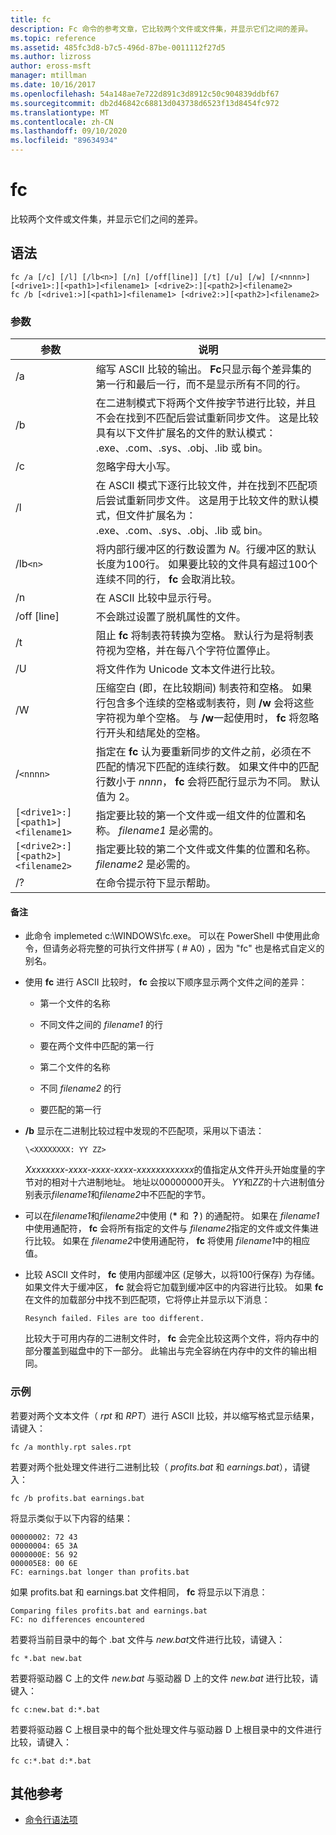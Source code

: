 ```yaml
---
title: fc
description: Fc 命令的参考文章，它比较两个文件或文件集，并显示它们之间的差异。
ms.topic: reference
ms.assetid: 485fc3d8-b7c5-496d-87be-0011112f27d5
ms.author: lizross
author: eross-msft
manager: mtillman
ms.date: 10/16/2017
ms.openlocfilehash: 54a148ae7e722d891c3d8912c50c904839ddbf67
ms.sourcegitcommit: db2d46842c68813d043738d6523f13d8454fc972
ms.translationtype: MT
ms.contentlocale: zh-CN
ms.lasthandoff: 09/10/2020
ms.locfileid: "89634934"
---
```

# <a name="fc"></a>fc

比较两个文件或文件集，并显示它们之间的差异。

## <a name="syntax"></a>语法

```
fc /a [/c] [/l] [/lb<n>] [/n] [/off[line]] [/t] [/u] [/w] [/<nnnn>] [<drive1>:][<path1>]<filename1> [<drive2>:][<path2>]<filename2>
fc /b [<drive1:>][<path1>]<filename1> [<drive2:>][<path2>]<filename2>
```

### <a name="parameters"></a>参数

| 参数 | 说明 |
| --------- | ----------- |
| /a | 缩写 ASCII 比较的输出。 **Fc**只显示每个差异集的第一行和最后一行，而不是显示所有不同的行。 |
| /b | 在二进制模式下将两个文件按字节进行比较，并且不会在找到不匹配后尝试重新同步文件。 这是比较具有以下文件扩展名的文件的默认模式： .exe、.com、.sys、.obj、.lib 或 bin。 |
| /c | 忽略字母大小写。 |
| /l | 在 ASCII 模式下逐行比较文件，并在找到不匹配项后尝试重新同步文件。 这是用于比较文件的默认模式，但文件扩展名为： .exe、.com、.sys、.obj、.lib 或 bin。 |
| /lb`<n>` | 将内部行缓冲区的行数设置为 *N*。行缓冲区的默认长度为100行。 如果要比较的文件具有超过100个连续不同的行， **fc** 会取消比较。 |
| /n | 在 ASCII 比较中显示行号。 |
| /off [line] | 不会跳过设置了脱机属性的文件。 |
| /t  | 阻止 **fc** 将制表符转换为空格。 默认行为是将制表符视为空格，并在每八个字符位置停止。 |
| /U | 将文件作为 Unicode 文本文件进行比较。 |
| /W | 压缩空白 (即，在比较期间) 制表符和空格。 如果行包含多个连续的空格或制表符，则 **/w** 会将这些字符视为单个空格。 与 **/w**一起使用时， **fc** 将忽略行开头和结尾处的空格。 |
| /`<nnnn>` | 指定在 **fc** 认为要重新同步的文件之前，必须在不匹配的情况下匹配的连续行数。 如果文件中的匹配行数小于 *nnnn*， **fc** 会将匹配行显示为不同。 默认值为 2。 |
| `[<drive1>:][<path1>]<filename1>` | 指定要比较的第一个文件或一组文件的位置和名称。 *filename1* 是必需的。 |
| `[<drive2>:][<path2>]<filename2>` | 指定要比较的第二个文件或文件集的位置和名称。 *filename2* 是必需的。 |
| /? | 在命令提示符下显示帮助。 |

#### <a name="remarks"></a>备注

- 此命令 implemeted c:\WINDOWS\fc.exe。 可以在 PowerShell 中使用此命令，但请务必将完整的可执行文件拼写 ( # A0) ，因为 "fc" 也是格式自定义的别名。

- 使用 **fc** 进行 ASCII 比较时， **fc** 会按以下顺序显示两个文件之间的差异：

  - 第一个文件的名称

  - 不同文件之间的 *filename1* 的行

  - 要在两个文件中匹配的第一行

  - 第二个文件的名称

  - 不同 *filename2* 的行

  - 要匹配的第一行

- **/b** 显示在二进制比较过程中发现的不匹配项，采用以下语法：

    `\<XXXXXXXX: YY ZZ>`

    *Xxxxxxxx-xxxx-xxxx-xxxx-xxxxxxxxxxxx*的值指定从文件开头开始度量的字节对的相对十六进制地址。 地址以00000000开头。 *YY*和*ZZ*的十六进制值分别表示*filename1*和*filename2*中不匹配的字节。

- 可以在*filename1*和*filename2*中使用 (**&#42;** 和 **？**) 的通配符。 如果在 *filename1*中使用通配符， **fc** 会将所有指定的文件与 *filename2*指定的文件或文件集进行比较。 如果在 *filename2*中使用通配符， **fc** 将使用 *filename1*中的相应值。

- 比较 ASCII 文件时， **fc** 使用内部缓冲区 (足够大，以将100行保存) 为存储。 如果文件大于缓冲区， **fc** 就会将它加载到缓冲区中的内容进行比较。 如果 **fc** 在文件的加载部分中找不到匹配项，它将停止并显示以下消息：

    `Resynch failed. Files are too different.`

    比较大于可用内存的二进制文件时， **fc** 会完全比较这两个文件，将内存中的部分覆盖到磁盘中的下一部分。 此输出与完全容纳在内存中的文件的输出相同。

### <a name="examples"></a>示例

若要对两个文本文件（ *rpt* 和 *RPT*）进行 ASCII 比较，并以缩写格式显示结果，请键入：

```
fc /a monthly.rpt sales.rpt
```

若要对两个批处理文件进行二进制比较（ *profits.bat* 和 *earnings.bat*），请键入：

```
fc /b profits.bat earnings.bat
```

将显示类似于以下内容的结果：

```
00000002: 72 43
00000004: 65 3A
0000000E: 56 92
000005E8: 00 6E
FC: earnings.bat longer than profits.bat
```

如果 profits.bat 和 earnings.bat 文件相同， **fc** 将显示以下消息：

```
Comparing files profits.bat and earnings.bat
FC: no differences encountered
```

若要将当前目录中的每个 .bat 文件与 *new.bat*文件进行比较，请键入：

```
fc *.bat new.bat
```

若要将驱动器 C 上的文件 *new.bat* 与驱动器 D 上的文件 *new.bat* 进行比较，请键入：

```
fc c:new.bat d:*.bat
```

若要将驱动器 C 上根目录中的每个批处理文件与驱动器 D 上根目录中的文件进行比较，请键入：

```
fc c:*.bat d:*.bat
```

## <a name="additional-references"></a>其他参考

- [命令行语法项](command-line-syntax-key.md)
